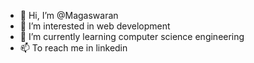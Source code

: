 - 👋 Hi, I’m @Magaswaran
- 👀 I’m interested in web development 
- 🌱 I’m currently learning computer science engineering 
- 📫 To reach me in linkedin

<!---
Magaswaran/Magaswaran is a ✨ special ✨ repository because its `README.md` (this file) appears on your GitHub profile.
You can click the Preview link to take a look at your changes.
--->
